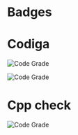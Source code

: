# Badges

# Codiga

![Code Grade](https://api.codiga.io/project/31720/status/svg)

![Code Grade](https://api.codiga.io/project/31720/score/svg)

# Cpp check

![Code Grade](https://img.shields.io/badge/Cpp%20check-passing-green)




